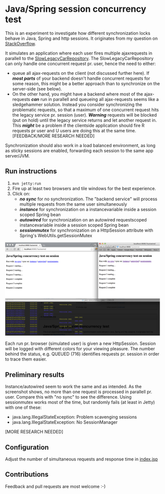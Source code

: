 # Java/Spring session concurrency test

This is an experiment to investigate how different synchronization locks behave in Java, Spring and http sessions.
It originates from my question on [StackOverflow](http://stackoverflow.com/questions/14890348/syncronizing-on-a-instance-variable-in-a-session-scoped-spring-bean-to-limit-con).

It simulates an application where each user fires multiple ajaxrequests in parallell to
the [SlowLegacyCarRepository](src/main/java/no/mobmad/SlowLegacyCarRepository.java). The SlowLegacyCarRepository can
only handle one concurrent request pr. user, hence the need to either:

* queue all ajax-requests on the client (not discussed further here). If ***most parts*** of your backend doesn't handle concurrent requests for some reason, this
might be a better approach than to synchronize on the server-side (see below).
* On the other hand, you might have a backend where most of the ajax-requests ***can*** run in parallell and queueing all
 ajax-requests seems like a sledgehammer solution. Instead you consider synchronizing the problematic requests, so that a maximum
 of one concurrent request hits the legacy service pr. session (user). ***Warning*** requests will be blocked (put on hold)
 until the legacy service returns and let another request in. This ***might*** be a problem if the clientside application
 should fire R requests pr user and U users are doing this at the same time. [FEEDBACK/MORE RESEARCH NEEDED]

Synchronization should also work in a load balanced environment, as long as sticky sessions are enabled, forwarding each
 session to the same app server/JVM.

## Run instructions

1. `mvn jetty:run`
2. Fire up at least two browsers and tile windows for the best experience.
3. Click on:
    * ***no sync*** for no synchronization. The "backend service" will process multiple requests from the same user simultaneously
    * ***instance*** for synchronization on a instancevariable inside a session scoped Spring bean
    * ***autowired*** for synchronization on an autowired requestscoped instancevariable inside a session scoped Spring bean
    * ***sessionmutex*** for synchronization on a HttpSession attribute with Spring's WebUtils.getSessionMutex

![](screenshot.png)

Each run pr. browser (simulated user) is given a new HttpSession. Session will be logged with different colors for
 your viewing pleasure. The number behind the status, e.g. QUEUED (716) identifies requests pr. session in order to
 trace them easier.

## Preliminary results
Instance/autowired seem to work the same and as intended. As the screenshot shows, no more than one
request is processed in parallell pr. user. Compare this with "no sync" to see the difference. Using sessionmutex
works most of the time, but randomly fails (at least in Jetty) with one of these:

* java.lang.IllegalStateException: Problem scavenging sessions
* java.lang.IllegalStateException: No SessionManager

[MORE RESEARCH NEEDED]

## Configuration
Adjust the number of simultaneous requests and response time in [index.jsp](src/main/webapp/index.jsp)

## Contributions
Feedback and pull requests are most welcome :-)
